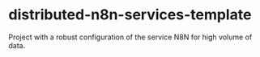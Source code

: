 # distributed-n8n-services-template
Project with a robust configuration of the service N8N for high volume of data.
